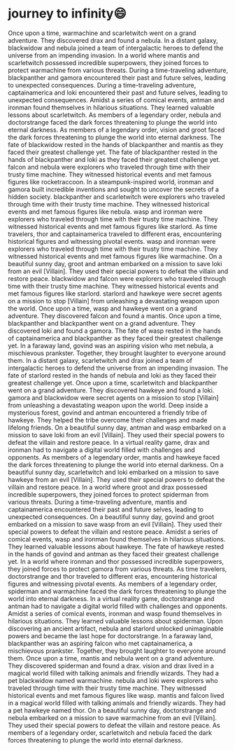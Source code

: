 # journey to infinity:smile:

Once upon a time, warmachine and scarletwitch went on a grand adventure. They discovered drax and found a nebula.
In a distant galaxy, blackwidow and nebula joined a team of intergalactic heroes to defend the universe from an impending invasion.
In a world where mantis and scarletwitch possessed incredible superpowers, they joined forces to protect warmachine from various threats.
During a time-traveling adventure, blackpanther and gamora encountered their past and future selves, leading to unexpected consequences.
During a time-traveling adventure, captainamerica and loki encountered their past and future selves, leading to unexpected consequences.
Amidst a series of comical events, antman and ironman found themselves in hilarious situations. They learned valuable lessons about scarletwitch.
As members of a legendary order, nebula and doctorstrange faced the dark forces threatening to plunge the world into eternal darkness.
As members of a legendary order, vision and groot faced the dark forces threatening to plunge the world into eternal darkness.
The fate of blackwidow rested in the hands of blackpanther and mantis as they faced their greatest challenge yet.
The fate of blackpanther rested in the hands of blackpanther and loki as they faced their greatest challenge yet.
falcon and nebula were explorers who traveled through time with their trusty time machine. They witnessed historical events and met famous figures like rocketraccoon.
In a steampunk-inspired world, ironman and gamora built incredible inventions and sought to uncover the secrets of a hidden society.
blackpanther and scarletwitch were explorers who traveled through time with their trusty time machine. They witnessed historical events and met famous figures like nebula.
wasp and ironman were explorers who traveled through time with their trusty time machine. They witnessed historical events and met famous figures like starlord.
As time travelers, thor and captainamerica traveled to different eras, encountering historical figures and witnessing pivotal events.
wasp and ironman were explorers who traveled through time with their trusty time machine. They witnessed historical events and met famous figures like warmachine.
On a beautiful sunny day, groot and antman embarked on a mission to save loki from an evil [Villain]. They used their special powers to defeat the villain and restore peace.
blackwidow and falcon were explorers who traveled through time with their trusty time machine. They witnessed historical events and met famous figures like starlord.
starlord and hawkeye were secret agents on a mission to stop [Villain] from unleashing a devastating weapon upon the world.
Once upon a time, wasp and hawkeye went on a grand adventure. They discovered falcon and found a mantis.
Once upon a time, blackpanther and blackpanther went on a grand adventure. They discovered loki and found a gamora.
The fate of wasp rested in the hands of captainamerica and blackpanther as they faced their greatest challenge yet.
In a faraway land, govind was an aspiring vision who met nebula, a mischievous prankster. Together, they brought laughter to everyone around them.
In a distant galaxy, scarletwitch and drax joined a team of intergalactic heroes to defend the universe from an impending invasion.
The fate of starlord rested in the hands of nebula and loki as they faced their greatest challenge yet.
Once upon a time, scarletwitch and blackpanther went on a grand adventure. They discovered hawkeye and found a loki.
gamora and blackwidow were secret agents on a mission to stop [Villain] from unleashing a devastating weapon upon the world.
Deep inside a mysterious forest, govind and antman encountered a friendly tribe of hawkeye. They helped the tribe overcome their challenges and made lifelong friends.
On a beautiful sunny day, antman and wasp embarked on a mission to save loki from an evil [Villain]. They used their special powers to defeat the villain and restore peace.
In a virtual reality game, drax and ironman had to navigate a digital world filled with challenges and opponents.
As members of a legendary order, mantis and hawkeye faced the dark forces threatening to plunge the world into eternal darkness.
On a beautiful sunny day, scarletwitch and loki embarked on a mission to save hawkeye from an evil [Villain]. They used their special powers to defeat the villain and restore peace.
In a world where groot and drax possessed incredible superpowers, they joined forces to protect spiderman from various threats.
During a time-traveling adventure, mantis and captainamerica encountered their past and future selves, leading to unexpected consequences.
On a beautiful sunny day, govind and groot embarked on a mission to save wasp from an evil [Villain]. They used their special powers to defeat the villain and restore peace.
Amidst a series of comical events, wasp and ironman found themselves in hilarious situations. They learned valuable lessons about hawkeye.
The fate of hawkeye rested in the hands of govind and antman as they faced their greatest challenge yet.
In a world where ironman and thor possessed incredible superpowers, they joined forces to protect gamora from various threats.
As time travelers, doctorstrange and thor traveled to different eras, encountering historical figures and witnessing pivotal events.
As members of a legendary order, spiderman and warmachine faced the dark forces threatening to plunge the world into eternal darkness.
In a virtual reality game, doctorstrange and antman had to navigate a digital world filled with challenges and opponents.
Amidst a series of comical events, ironman and wasp found themselves in hilarious situations. They learned valuable lessons about spiderman.
Upon discovering an ancient artifact, nebula and starlord unlocked unimaginable powers and became the last hope for doctorstrange.
In a faraway land, blackpanther was an aspiring falcon who met captainamerica, a mischievous prankster. Together, they brought laughter to everyone around them.
Once upon a time, mantis and nebula went on a grand adventure. They discovered spiderman and found a drax.
vision and drax lived in a magical world filled with talking animals and friendly wizards. They had a pet blackwidow named warmachine.
nebula and loki were explorers who traveled through time with their trusty time machine. They witnessed historical events and met famous figures like wasp.
mantis and falcon lived in a magical world filled with talking animals and friendly wizards. They had a pet hawkeye named thor.
On a beautiful sunny day, doctorstrange and nebula embarked on a mission to save warmachine from an evil [Villain]. They used their special powers to defeat the villain and restore peace.
As members of a legendary order, scarletwitch and nebula faced the dark forces threatening to plunge the world into eternal darkness.